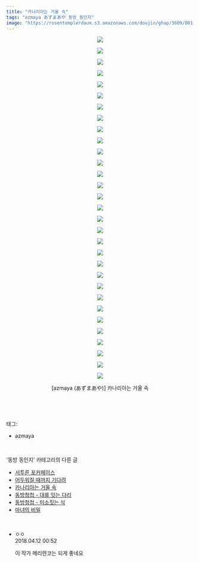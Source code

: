 ```yaml
---
title: "카나리아는 거울 속"
tags: "azmaya あずまあや 동방_동인지"
image: "https://rosentemplerdaum.s3.amazonaws.com/doujin/ghap/3609/001.jpg"
---
```

<div class="article">
<p style="text-align: center; clear: none; float: none;"><img src="{{ site.imgserver10 }}/ghap/3609/001.jpg"/></p>
<p style="text-align: center; clear: none; float: none;"><img src="{{ site.imgserver10 }}/ghap/3609/002.jpg"/></p>
<p style="text-align: center; clear: none; float: none;"><img src="{{ site.imgserver10 }}/ghap/3609/003.jpg"/></p>
<p style="text-align: center; clear: none; float: none;"><img src="{{ site.imgserver10 }}/ghap/3609/004.jpg"/></p>
<p style="text-align: center; clear: none; float: none;"><img src="{{ site.imgserver10 }}/ghap/3609/005.jpg"/></p>
<p style="text-align: center; clear: none; float: none;"><img src="{{ site.imgserver10 }}/ghap/3609/006.jpg"/></p>
<p style="text-align: center; clear: none; float: none;"><img src="{{ site.imgserver10 }}/ghap/3609/007.jpg"/></p>
<p style="text-align: center; clear: none; float: none;"><img src="{{ site.imgserver10 }}/ghap/3609/008.jpg"/></p>
<p style="text-align: center; clear: none; float: none;"><img src="{{ site.imgserver10 }}/ghap/3609/009.jpg"/></p>
<p style="text-align: center; clear: none; float: none;"><img src="{{ site.imgserver10 }}/ghap/3609/010.jpg"/></p>
<p style="text-align: center; clear: none; float: none;"><img src="{{ site.imgserver10 }}/ghap/3609/011.jpg"/></p>
<p style="text-align: center; clear: none; float: none;"><img src="{{ site.imgserver10 }}/ghap/3609/012.jpg"/></p>
<p style="text-align: center; clear: none; float: none;"><img src="{{ site.imgserver10 }}/ghap/3609/013.jpg"/></p>
<p style="text-align: center; clear: none; float: none;"><img src="{{ site.imgserver10 }}/ghap/3609/014.jpg"/></p>
<p style="text-align: center; clear: none; float: none;"><img src="{{ site.imgserver10 }}/ghap/3609/015.jpg"/></p>
<p style="text-align: center; clear: none; float: none;"><img src="{{ site.imgserver10 }}/ghap/3609/016.jpg"/></p>
<p style="text-align: center; clear: none; float: none;"><img src="{{ site.imgserver10 }}/ghap/3609/017.jpg"/></p>
<p style="text-align: center; clear: none; float: none;"><img src="{{ site.imgserver10 }}/ghap/3609/018.jpg"/></p>
<p style="text-align: center; clear: none; float: none;"><img src="{{ site.imgserver10 }}/ghap/3609/019.jpg"/></p>
<p style="text-align: center; clear: none; float: none;"><img src="{{ site.imgserver10 }}/ghap/3609/020.jpg"/></p>
<p style="text-align: center; clear: none; float: none;"><img src="{{ site.imgserver10 }}/ghap/3609/021.jpg"/></p>
<p style="text-align: center; clear: none; float: none;"><img src="{{ site.imgserver10 }}/ghap/3609/022.jpg"/></p>
<p style="text-align: center; clear: none; float: none;"><img src="{{ site.imgserver10 }}/ghap/3609/023.jpg"/></p>
<p style="text-align: center; clear: none; float: none;"><img src="{{ site.imgserver10 }}/ghap/3609/024.jpg"/></p>
<p style="text-align: center; clear: none; float: none;"><img src="{{ site.imgserver10 }}/ghap/3609/025.jpg"/></p>
<p style="text-align: center; clear: none; float: none;"><img src="{{ site.imgserver10 }}/ghap/3609/026.jpg"/></p>
<p style="text-align: center; clear: none; float: none;"><img src="{{ site.imgserver10 }}/ghap/3609/027.jpg"/></p>
<p style="text-align: center; clear: none; float: none;"><img src="{{ site.imgserver10 }}/ghap/3609/028.jpg"/></p>
<p style="text-align: center; clear: none; float: none;"><img src="{{ site.imgserver10 }}/ghap/3609/029.jpg"/></p>
<p style="text-align: center; clear: none; float: none;"><img src="{{ site.imgserver10 }}/ghap/3609/030.jpg"/></p>
<p style="text-align: center; clear: none; float: none;"><img src="{{ site.imgserver10 }}/ghap/3609/031.jpg"/></p>
<p style="text-align: center; clear: none; float: none;">[azmaya (あずまあや)] 카나리아는 거울 속</p>
<p><br/></p>
</div><br/>
<div class="tagTrail">
<p>태그: </p>
<ul>
<li>azmaya</li>
</ul>
</div><br/>
<div class="another">
<p>'동방 동인지' 카테고리의 다른 글</p>
<ul>
<li><a href="/ghap_3612">서투른 포커페이스</a></li>
<li><a href="/ghap_3610">어두워질 때까지 기다려</a></li>
<li><a href="/ghap_3609">카나리아는 거울 속</a></li>
<li><a href="/ghap_3597">동방청첩 - 대를 잇는 다리</a></li>
<li><a href="/ghap_3596">동방청첩 - 미소짓는 식</a></li>
<li><a href="/ghap_3591">마녀의 비밀</a></li>
</ul>
</div><br/>
<div class="cb_module cb_fluid">
<div class="cb_wrt cb_profile">
<div class="comment">
<ul>
<li class="cb_thumb_off" id="comment15237476">
<div class="cb_comment_area">
<div class="cb_info_area">
<div class="cb_section">
<span class="cb_nick_name">ㅇㅇ</span>
</div>
<div class="cb_section">
<span class="cb_date">2018.04.12 00:52 </span>
</div>
</div>
<div class="cb_dsc_comment">
<p class="cb_dsc">
											이 작가 메리렌코는 되게 좋네요
										</p>
</div>
</div></li>
</ul>
</div>
</div><!-- commentList close -->
</div><br/>
